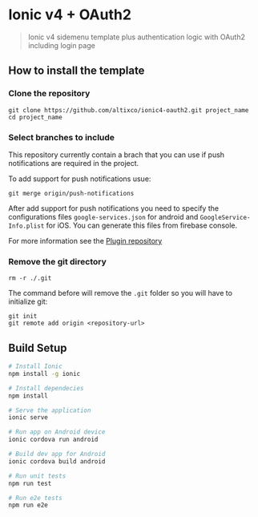 # Ionic v4 + OAuth2

> Ionic v4 sidemenu template plus authentication logic with OAuth2 including login page

## How to install the template ##

### Clone the repository
```
git clone https://github.com/altixco/ionic4-oauth2.git project_name
cd project_name
```

### Select branches to include
This repository currently contain a brach that you can use if push notifications are required in the project.

To add support for push notifications usue:
```
git merge origin/push-notifications
```

After add support for push notifications you need to specify the configurations files `google-services.json` for android and `GoogleService-Info.plist` for iOS. You can generate this files from firebase console.

For more information see the [Plugin repository](https://github.com/dpa99c/cordova-plugin-firebasex "Cordova FirebaseX Plugin")

### Remove the git directory
```
rm -r ./.git
```

The command before will remove the `.git` folder so you will have to initialize git:
```
git init
git remote add origin <repository-url>
```

## Build Setup ##

``` bash
# Install Ionic
npm install -g ionic

# Install dependecies
npm install

# Serve the application
ionic serve

# Run app on Android device
ionic cordova run android

# Build dev app for Android
ionic cordova build android

# Run unit tests
npm run test

# Run e2e tests
npm run e2e

```
